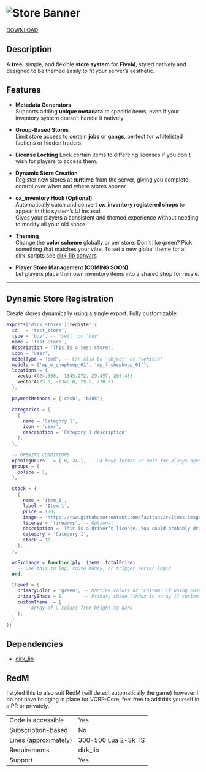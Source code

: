 # ![Store Banner](https://i.imgur.com/RFpVTr0.png)  
[DOWNLOAD](https://www.github.com/DirkDigglerz/dirk_stores)

## Description  
A **free**, simple, and flexible **store system** for **FiveM**, styled natively and designed to be themed easily to fit your server’s aesthetic.

## Features
- **Metadata Generators**  
  Supports adding **unique metadata** to specific items, even if your inventory system doesn’t handle it natively.

- **Group-Based Stores**  
  Limit store access to certain **jobs** or **gangs**, perfect for whitelisted factions or hidden traders.

- **License Locking**
  Lock certain items to differeing licenses if you don't wish for players to access them.

- **Dynamic Store Creation**  
  Register new stores at **runtime** from the server, giving you complete control over when and where stores appear.

- **ox_inventory Hook (Optional)**  
  Automatically catch and convert **ox_inventory registered shops** to appear in this system’s UI instead.  
  Gives your players a consistent and themed experience without needing to modify all your old shops.

- **Theming**  
  Change the **color scheme** globally or per store. Don't like green? Pick something that matches your vibe. To set a new global theme for all dirk_scripts see [dirk_lib convars](https://docs.dirkscripts.com/resources/dirk-lib/getting-started#convars)

- **Player Store Management (COMING SOON)**  
  Let players place their own inventory items into a shared shop for resale.

---

## Dynamic Store Registration

Create stores dynamically using a single export. Fully customizable:

```lua
exports['dirk_stores']:register({
  id   = 'test_store',
  type = 'buy', -- 'sell' or 'buy'
  name = 'Test Store',
  description = 'This is a test store',
  icon = 'user',
  modelType = 'ped', -- Can also be 'object' or 'vehicle'
  models = {'mp_m_shopkeep_01', 'mp_f_shopkeep_01'},
  locations = { 
    vector4(24.368, -1345.272, 29.497, 266.45),
    vector4(25.0, -1346.0, 29.5, 270.0)
  },

  paymentMethods = {'cash', 'bank'},

  categories = {
    {
      name = 'Category 1', 
      icon = 'user', 
      description = 'Category 1 description'
    },
  },

  -- OPENING CONDITIONS
  openingHours   = { 0, 24 }, -- 24-hour format or omit for always open
  groups = {
    police = 1,
  },

  stock = {
    {
      name = 'item_1', 
      label = 'Item 1', 
      price = 100, 
      image = 'https://raw.githubusercontent.com/fazitanvir/items-images/main/license/driver_license.png', 
      license = 'firearms', -- Optional
      description = 'This is a driver’s license. You could probably drive with it.', 
      category = 'Category 1', 
      stock = 10
    },
  },

  onExchange = function(ply, items, totalPrice)
    -- Use this to log, route money, or trigger server logic
  end,

  theme? = {
    primaryColor = 'green', -- Mantine colors or "custom" if using customTheme  
    primaryShade = 9,       -- Primary shade (index in array if custom theme) of your color to use.
    customTheme  = {
      -- Array of 9 colors from bright to dark
    },
  }
})
```
## Dependencies
- [dirk_lib](https://github.com/DirkDigglerz/dirk_lib)

## RedM 
I styled this to also suit RedM (will detect automatically the game) however I do not have bridging in place for VORP-Core, feel free to add this yourself in a PR or privately.

|                                         |                                |
|-------------------------------------|----------------------------|
| Code is accessible       | Yes             |
| Subscription-based      | No                 |
| Lines (approximately)  | 300-500 Lua 2-3k TS |
| Requirements                | dirk_lib     |
| Support                           | Yes                 |
